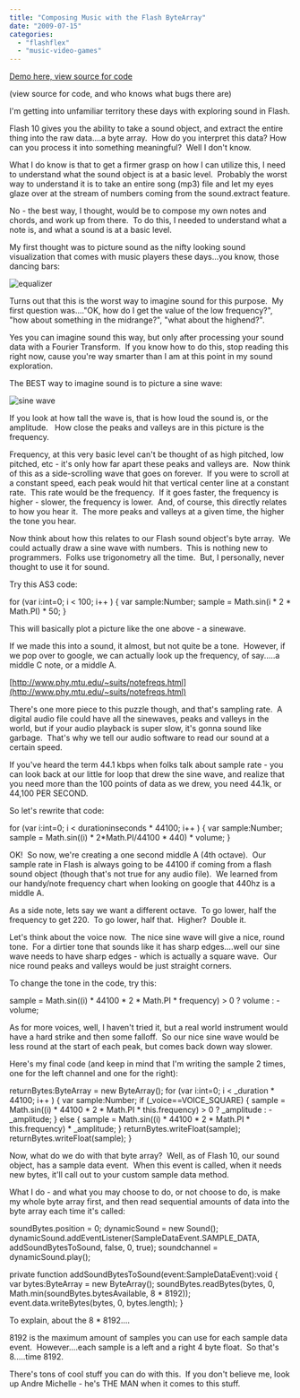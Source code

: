 ```yaml
---
title: "Composing Music with the Flash ByteArray"
date: "2009-07-15"
categories:
  - "flashflex"
  - "music-video-games"
---
```


[Demo here, view source for code](http://www.yellow5labs.com/lab/composingdemo/SongComposer.html "Song Composer Demo")

(view source for code, and who knows what bugs there are)

I'm getting into unfamiliar territory these days with exploring sound in Flash.

Flash 10 gives you the ability to take a sound object, and extract the entire thing into the raw data....a byte array.  How do you interpret this data? How can you process it into something meaningful?  Well I don't know.

What I do know is that to get a firmer grasp on how I can utilize this, I need to understand what the sound object is at a basic level.  Probably the worst way to understand it is to take an entire song (mp3) file and let my eyes glaze over at the stream of numbers coming from the sound.extract feature.

No - the best way, I thought, would be to compose my own notes and chords, and work up from there.  To do this, I needed to understand what a note is, and what a sound is at a basic level.

My first thought was to picture sound as the nifty looking sound visualization that comes with music players these days...you know, those dancing bars:

![equalizer](https://d2ypg8o05lff0b.cloudfront.net/wp-content/uploads/2009/07/eq1_inline.jpg)

Turns out that this is the worst way to imagine sound for this purpose.  My first question was...."OK, how do I get the value of the low frequency?", "how about something in the midrange?", "what about the highend?".

Yes you can imagine sound this way, but only after processing your sound data with a Fourier Transform.  If you know how to do this, stop reading this right now, cause you're way smarter than I am at this point in my sound exploration.

The BEST way to imagine sound is to picture a sine wave:

![sine wave](https://d2ypg8o05lff0b.cloudfront.net/wp-content/uploads/2009/07/sinewave.gif)

If you look at how tall the wave is, that is how loud the sound is, or the amplitude.   How close the peaks and valleys are in this picture is the frequency.

Frequency, at this very basic level can't be thought of as high pitched, low pitched, etc - it's only how far apart these peaks and valleys are.  Now think of this as a side-scrolling wave that goes on forever.  If you were to scroll at a constant speed, each peak would hit that vertical center line at a constant rate.  This rate would be the frequency.  If it goes faster, the frequency is higher - slower, the frequency is lower.  And, of course, this directly relates to how you hear it.  The more peaks and valleys at a given time, the higher the tone you hear.

Now think about how this relates to our Flash sound object's byte array.  We could actually draw a sine wave with numbers.  This is nothing new to programmers.  Folks use trigonometry all the time.  But, I personally, never thought to use it for sound.

Try this AS3 code:

for (var i:int=0; i < 100; i++ ) { var sample:Number; sample = Math.sin(i \* 2 \* Math.PI) \* 50; }

This will basically plot a picture like the one above - a sinewave.

If we made this into a sound, it almost, but not quite be a tone.  However, if we pop over to google, we can actually look up the frequency, of say.....a middle C note, or a middle A.

[http://www.phy.mtu.edu/~suits/notefreqs.html](http://www.phy.mtu.edu/~suits/notefreqs.html)

There's one more piece to this puzzle though, and that's sampling rate.  A digital audio file could have all the sinewaves, peaks and valleys in the world, but if your audio playback is super slow, it's gonna sound like garbage.  That's why we tell our audio software to read our sound at a certain speed.

If you've heard the term 44.1 kbps when folks talk about sample rate - you can look back at our little for loop that drew the sine wave, and realize that you need more than the 100 points of data as we drew, you need 44.1k, or 44,100 PER SECOND.

So let's rewrite that code:

for (var i:int=0; i < durationinseconds \* 44100; i++ ) { var sample:Number; sample = Math.sin((i) \* 2\*Math.PI/44100 \* 440) \* volume; }

OK!  So now, we're creating a one second middle A (4th octave).  Our sample rate in Flash is always going to be 44100 if coming from a flash sound object (though that's not true for any audio file).  We learned from our handy/note frequency chart when looking on google that 440hz is a middle A.

As a side note, lets say we want a different octave.  To go lower, half the frequency to get 220.  To go lower, half that.  Higher?  Double it.

Let's think about the voice now.  The nice sine wave will give a nice, round tone.  For a dirtier tone that sounds like it has sharp edges....well our sine wave needs to have sharp edges - which is actually a square wave.  Our nice round peaks and valleys would be just straight corners.

To change the tone in the code, try this:

sample = Math.sin((i) \* 44100 \* 2 \* Math.PI \* frequency) > 0 ? volume : -volume;

As for more voices, well, I haven't tried it, but a real world instrument would have a hard strike and then some falloff.  So our nice sine wave would be less round at the start of each peak, but comes back down way slower.

Here's my final code (and keep in mind that I'm writing the sample 2 times, one for the left channel and one for the right):

returnBytes:ByteArray = new ByteArray(); for (var i:int=0; i < \_duration \* 44100; i++ ) { var sample:Number; if (\_voice==VOICE\_SQUARE) { sample = Math.sin((i) \* 44100 \* 2 \* Math.PI \* this.frequency) > 0 ? \_amplitude : -\_amplitude; } else { sample = Math.sin((i) \* 44100 \* 2 \* Math.PI \* this.frequency) \* \_amplitude; } returnBytes.writeFloat(sample); returnBytes.writeFloat(sample); }

Now, what do we do with that byte array?  Well, as of Flash 10, our sound object, has a sample data event.  When this event is called, when it needs new bytes, it'll call out to your custom sample data method.

What I do - and what you may choose to do, or not choose to do, is make my whole byte array first, and then read sequential amounts of data into the byte array each time it's called:

soundBytes.position = 0; dynamicSound = new Sound(); dynamicSound.addEventListener(SampleDataEvent.SAMPLE\_DATA, addSoundBytesToSound, false, 0, true); soundchannel = dynamicSound.play();

private function addSoundBytesToSound(event:SampleDataEvent):void { var bytes:ByteArray = new ByteArray(); soundBytes.readBytes(bytes, 0, Math.min(soundBytes.bytesAvailable, 8 \* 8192)); event.data.writeBytes(bytes, 0, bytes.length); }

To explain, about the 8 \* 8192....

8192 is the maximum amount of samples you can use for each sample data event.  However....each sample is a left and a right 4 byte float.  So that's 8.....time 8192.

There's tons of cool stuff you can do with this.  If you don't believe me, look up Andre Michelle - he's THE MAN when it comes to this stuff.
